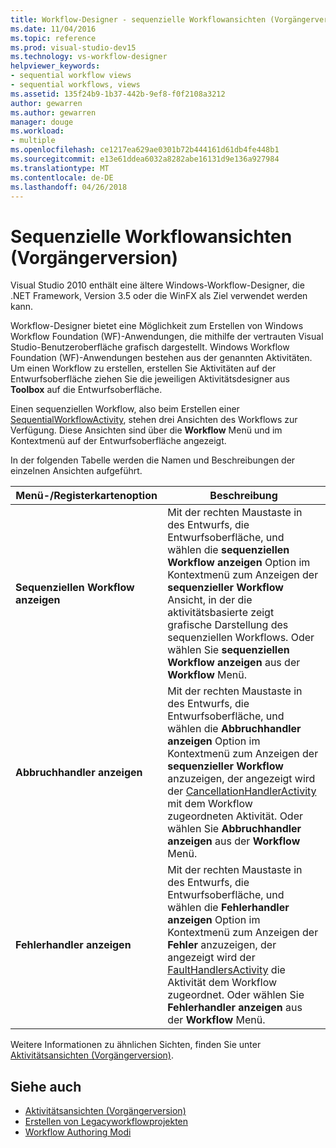```yaml
---
title: Workflow-Designer - sequenzielle Workflowansichten (Vorgängerversion)
ms.date: 11/04/2016
ms.topic: reference
ms.prod: visual-studio-dev15
ms.technology: vs-workflow-designer
helpviewer_keywords:
- sequential workflow views
- sequential workflows, views
ms.assetid: 135f24b9-1b37-442b-9ef8-f0f2108a3212
author: gewarren
ms.author: gewarren
manager: douge
ms.workload:
- multiple
ms.openlocfilehash: ce1217ea629ae0301b72b444161d61db4fe448b1
ms.sourcegitcommit: e13e61ddea6032a8282abe16131d9e136a927984
ms.translationtype: MT
ms.contentlocale: de-DE
ms.lasthandoff: 04/26/2018
---
```

# <a name="sequential-workflow-views-legacy"></a>Sequenzielle Workflowansichten (Vorgängerversion)

Visual Studio 2010 enthält eine ältere Windows-Workflow-Designer, die .NET Framework, Version 3.5 oder die WinFX als Ziel verwendet werden kann.

Workflow-Designer bietet eine Möglichkeit zum Erstellen von Windows Workflow Foundation (WF)-Anwendungen, die mithilfe der vertrauten Visual Studio-Benutzeroberfläche grafisch dargestellt. Windows Workflow Foundation (WF)-Anwendungen bestehen aus der genannten Aktivitäten. Um einen Workflow zu erstellen, erstellen Sie Aktivitäten auf der Entwurfsoberfläche ziehen Sie die jeweiligen Aktivitätsdesigner aus **Toolbox** auf die Entwurfsoberfläche.

Einen sequenziellen Workflow, also beim Erstellen einer [SequentialWorkflowActivity](http://go.microsoft.com/fwlink?LinkID=65040), stehen drei Ansichten des Workflows zur Verfügung. Diese Ansichten sind über die **Workflow** Menü und im Kontextmenü auf der Entwurfsoberfläche angezeigt.

In der folgenden Tabelle werden die Namen und Beschreibungen der einzelnen Ansichten aufgeführt.

|Menü-/Registerkartenoption|Beschreibung|
|----------------------|-----------------|
|**Sequenziellen Workflow anzeigen**|Mit der rechten Maustaste in des Entwurfs, die Entwurfsoberfläche, und wählen die **sequenziellen Workflow anzeigen** Option im Kontextmenü zum Anzeigen der **sequenzieller Workflow** Ansicht, in der die aktivitätsbasierte zeigt grafische Darstellung des sequenziellen Workflows. Oder wählen Sie **sequenziellen Workflow anzeigen** aus der **Workflow** Menü.|
|**Abbruchhandler anzeigen**|Mit der rechten Maustaste in des Entwurfs, die Entwurfsoberfläche, und wählen die **Abbruchhandler anzeigen** Option im Kontextmenü zum Anzeigen der **sequenzieller Workflow** anzuzeigen, der angezeigt wird der [CancellationHandlerActivity ](http://go.microsoft.com/fwlink?LinkID=65050) mit dem Workflow zugeordneten Aktivität. Oder wählen Sie **Abbruchhandler anzeigen** aus der **Workflow** Menü.|
|**Fehlerhandler anzeigen**|Mit der rechten Maustaste in des Entwurfs, die Entwurfsoberfläche, und wählen die **Fehlerhandler anzeigen** Option im Kontextmenü zum Anzeigen der **Fehler** anzuzeigen, der angezeigt wird der [FaultHandlersActivity](http://go.microsoft.com/fwlink?LinkID=65055) die Aktivität dem Workflow zugeordnet. Oder wählen Sie **Fehlerhandler anzeigen** aus der **Workflow** Menü.|

 Weitere Informationen zu ähnlichen Sichten, finden Sie unter [Aktivitätsansichten (Vorgängerversion)](../workflow-designer/activity-views-legacy.md).

## <a name="see-also"></a>Siehe auch

- [Aktivitätsansichten (Vorgängerversion)](../workflow-designer/activity-views-legacy.md)
- [Erstellen von Legacyworkflowprojekten](../workflow-designer/creating-legacy-workflow-projects.md)
- [Workflow Authoring Modi](http://go.microsoft.com/fwlink?LinkID=65014)
